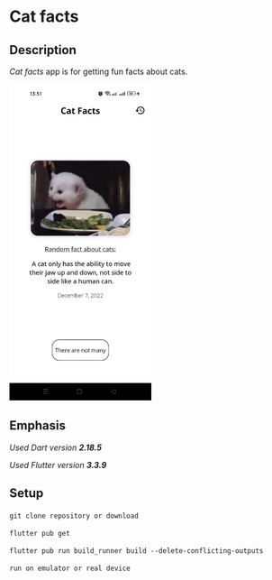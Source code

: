 # Cat facts

## Description

_Cat facts_ app is for getting fun facts about cats.

[<img src="screen_for_readme/screen.jpg" width="50%">](screen_for_readme/screen_video.mp4 "Cat facts")

## Emphasis
_Used Dart version **2.18.5**_

_Used Flutter version **3.3.9**_

## Setup
``` git clone repository or download ```

``` flutter pub get ```

``` flutter pub run build_runner build --delete-conflicting-outputs ```

``` run on emulator or real device ```

